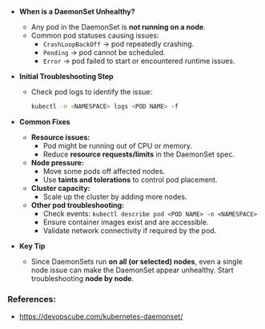 * **When is a DaemonSet Unhealthy?**
  * Any pod in the DaemonSet is **not running on a node**.
  * Common pod statuses causing issues:
    * `CrashLoopBackOff` → pod repeatedly crashing.
    * `Pending` → pod cannot be scheduled.
    * `Error` → pod failed to start or encountered runtime issues.

* **Initial Troubleshooting Step**
  * Check pod logs to identify the issue:
    ```bash
    kubectl -n <NAMESPACE> logs <POD NAME> -f
    ```

* **Common Fixes**
  * **Resource issues:**
    * Pod might be running out of CPU or memory.
    * Reduce **resource requests/limits** in the DaemonSet spec.
  * **Node pressure:**
    * Move some pods off affected nodes.
    * Use **taints and tolerations** to control pod placement.
  * **Cluster capacity:**
    * Scale up the cluster by adding more nodes.
  * **Other pod troubleshooting:**
    * Check events: `kubectl describe pod <POD NAME> -n <NAMESPACE>`
    * Ensure container images exist and are accessible.
    * Validate network connectivity if required by the pod.

* **Key Tip**
  * Since DaemonSets run **on all (or selected) nodes**, even a single node issue can make the DaemonSet appear unhealthy. Start troubleshooting **node by node**.


### References:
- https://devopscube.com/kubernetes-daemonset/